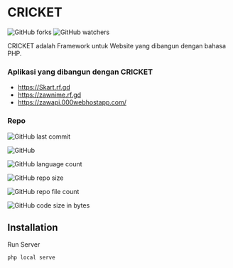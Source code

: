 
# CRICKET
![GitHub forks](https://img.shields.io/github/forks/BaharudinZaelani/Cricket?style=social) 
![GitHub watchers](https://img.shields.io/github/watchers/BaharudinZaelani/Cricket?style=social)

CRICKET adalah Framework untuk Website yang dibangun dengan bahasa PHP. 
### Aplikasi yang dibangun dengan CRICKET
- https://Skart.rf.gd
- https://zawnime.rf.gd
- https://zawapi.000webhostapp.com/
### Repo

![GitHub last commit](https://img.shields.io/github/last-commit/BaharudinZaelani/Cricket?label=Commit&style=flat-square)

![GitHub](https://img.shields.io/github/license/BaharudinZaelani/Cricket?label=License&style=flat-square)

![GitHub language count](https://img.shields.io/github/languages/count/BaharudinZaelani/Cricket?label=Languages&style=flat-square)

![GitHub repo size](https://img.shields.io/github/repo-size/BaharudinZaelani/Cricket?style=flat-square)

![GitHub repo file count](https://img.shields.io/github/directory-file-count/BaharudinZaelani/Cricket?style=flat-square)

![GitHub code size in bytes](https://img.shields.io/github/languages/code-size/BaharudinZaelani/Cricket?style=flat-square)


## Installation

Run Server
```bash
php local serve
```
